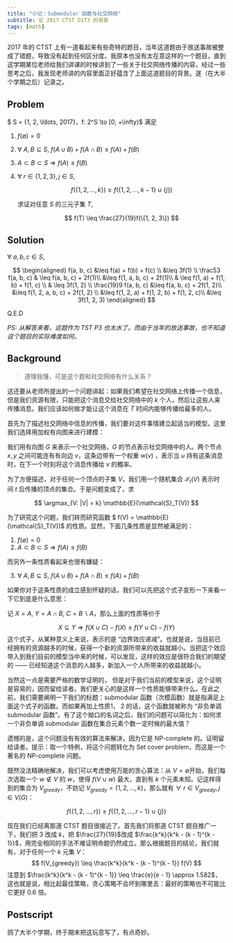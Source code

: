 ```yaml
---
title: "小记：Submodular 函数与社交网络"
subtitle: 论 2017 CTST D1T3 的背景
tags: [math]
---
```


2017 年的 CTST 上有一道看起来有些奇特的题目，当年这道题由于放送事故被整成了错题，导致没有起到任何区分度。我原本也没有太在意这样的一个题目，直到这学期某位老师给我们讲课的时候讲到了一些关于社交网络传播的内容，经过一些思考之后，我发现老师讲的内容里面正好蕴含了上面这道题目的背景。遂（在大半个学期之后）记录之。

## Problem

$ S = \{1, 2, \ldots, 2017\}$，$f: 2^S \to [0, +\infty)$ 满足

1. $f(\emptyset) = 0$

2. $\forall\ A, B \subseteq S$, $f(A \cup B) + f(A\cap B) \leq f(A) + f(B)$

3. $A \subset B \subset S \Longrightarrow f(A) \leq f(B)$

4. $\forall\ r \in \{1, 2, 3\}, j \in S$,

    $$
    f(\{1, 2, \ldots, k\}) \geq f(\{1, 2, \ldots, k - 1\} \cup\{j\})
    $$
    

    求证对任意 $S$ 的三元子集 $T$,

    
    $$
    f(T) \leq \frac{27}{19}f(\{1, 2, 3\})
    $$
    

## Solution

$\forall\ a, b, c \in S$, 

$$
\begin{aligned}
	f(a, b, c) &\leq f(a) + f(b) + f(c) \\
	&\leq 3f(1) \\
	\frac53 f(a, b, c) & \leq f(a, b, c) + 2f(1)\\
	&\leq f(1, a, b, c) + 2f(1)\\
	& \leq f(1, a) + f(1, b) + f(1, c) \\
	& \leq 3f(1, 2) \\
	\frac{19}9 f(a, b, c) &\leq f(a, b, c) + 2f(1, 2)\\
	&\leq f(1, 2, a, b, c) + 2f(1, 2) \\
	&\leq f(1, 2, a) + f(1, 2, b) + f(1, 2, c)\\
	&\leq 3f(1, 2, 3)
\end{aligned}
$$

Q.E.D

*PS: 从解答来看，这题作为 TST P3 也太水了。而由于当年的放送事故，也不知道这个题目的实际难度如何。*

## Background

> 道理我懂，可是这个题和社交网络有什么关系？

 这还要从老师所提出的一个问题讲起：如果我们希望在社交网络上传播一个信息，但是我们资源有限，只能把这个消息交给社交网络中的 $k$ 个人，然后让这些人来传播消息。我们应该如何做才能让这个消息在 $T$ 时间内能够传播给最多的人。

首先为了描述社交网络中信息的传播，我们要对这件事情建立起适当的模型。这里我们选择用加权有向图来进行建模：

我们用有向图 $G$ 来表示一个社交网络，$G$ 的节点表示社交网络中的人。两个节点 $x, y$ 之间可能连有有向边 $v$，这条边带有一个权重 $w(v)$ ，表示当 $u$ 持有这条消息时，在下一个时刻将这个消息传播给 $v$ 的概率。

为了方便描述，对于任何一个顶点的子集 $V$，我们用一个随机集合 $\mathcal{S}_t(V)$ 表示时间 $t$ 后传播的顶点的集合。于是问题变成了，求

$$
\argmax_{V: |V| = k} \mathbb{E}(\mathcal{S}_T(V))
$$

为了研究这个问题，我们转而研究函数 $ f(V) = \mathbb{E}(\mathcal{S}_T(V))$ 的性质。显然，下面几条性质是显然被满足的：

1. $f(\emptyset) = 0$
2. $A \subset B \subset S \Longrightarrow f(A) \leq f(B)$

而另外一条性质看起来也很有嫌疑：

3. $\forall\ A, B \subseteq S$, $f(A \cup B) + f(A\cap B) \leq f(A) + f(B)$

如果你对于这条性质的成立感到怀疑的话，我们可以先把这个式子变形一下来看一下它到底是什么意思：

记 $X = A$, $Y = A\cap B$, $C = B \backslash A$，那么上面的性质等价于

$$
X \subseteq Y \Longrightarrow f(X \cup C) - f(X) \leq f(Y\cup C) - f(Y)
$$
这个式子，从某种意义上来说，表示的是 “边界效应递减”。也就是说，当目前已经拥有的资源越多的时候，获得一个新的资源所带来的收益就越小。当把这个效应带入到我们目前的模型当中来的时候，可以发现，这样的效应是很符合我们的期望的 —— 已经知道这个消息的人越多，新加入一个人所带来的收益就越小。

当然这一点是需要严格的数学证明的， 但是对于我们当前的模型来说，这个证明是容易的，因而留给读者。我们更关心的是这样一个性质能够带来什么。在此之前，我们需要阐明一下我们的标题：submodular 函数（次模函数）就是指满足上面这个式子的函数。而如果再加上性质1， 2 的话，这个函数就被称为 “非负单调 submodular 函数”。有了这个拗口的名词之后，我们的问题可以简化为：如何求一个非负单调 submodular 函数在集合元素个数一定时候的最大值？

遗憾的是，这个问题没有有效的算法来解决，因为它是 NP-complete 的。证明留给读者。提示：取一个特例，将这个问题转化为 Set cover problem，而这是一个著名的 NP-complete 问题。

既然没法精确地解决，我们可以考虑使用万能的贪心算法：从 $V = \emptyset$开始，我们每次选取一个 $w \not \in V$ 的 $w$，使得 $f(V\cup w)$ 最大，直到有 $k$ 个元素未知。记这样得到的集合为 $V_{greedy}$，不妨记 $V_{greedy} = \{1, 2, \ldots, k\}$，那么就有 $\forall\ r \in V_{greedy}, j\in V(G)$：

$$
f(\{1, 2, \ldots, r\}) \geq f(\{1, 2, \ldots, r - 1\} \cup\{j\})
$$

现在我们已经离那道 CTST 题目很接近了。首先我们将那道 CTST 题目推广一下，我们把 3 改成 $k$，把 $\frac{27}{19}$改成 $\frac{k^k}{k^k - (k - 1)^{k - 1}}$，用完全相同的手法不难证明命题仍然成立。那么根据题目的结论，我们就有，对于任何一个 $k$ 元集 $V$：
$$
 f(V_{greedy}) \leq \frac{k^k}{k^k - (k - 1)^{k - 1}} f(V)
$$
注意到 $\frac{k^k}{k^k - (k - 1)^{k - 1}} \leq \frac{e}{e - 1} \approx 1.582$，这也就是说，相比起最佳策略，贪心策略不会坏到哪里去：最好的策略也不可能比它更好 $0.6$ 倍。

## Postscript

鸽了大半个学期，终于期末把这玩意写了，有点奇妙。